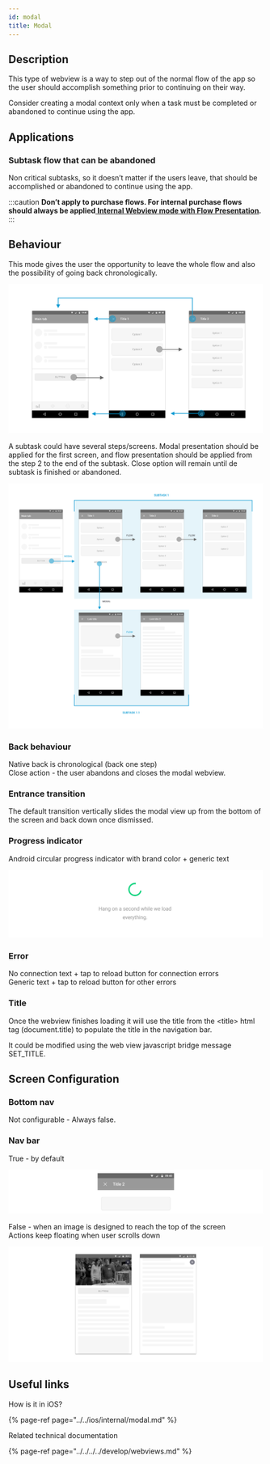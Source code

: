 ```yaml
---
id: modal
title: Modal
---
```


## Description

This type of webview is a way to step out of the normal flow of the app so the user should accomplish something prior to continuing on their way.

Consider creating a modal context only when a task must be completed or abandoned to continue using the app.

## Applications

### Subtask flow that can be abandoned

Non critical subtasks, so it doesn’t matter if the users leave, that should be accomplished or abandoned to continue using the app.

:::caution
**Don’t apply to purchase flows. For internal purchase flows should always be applied**[ **Internal Webview mode with Flow Presentation**](flow.md)**.**
:::

## Behaviour

This mode gives the user the opportunity to leave the whole flow and also the possibility of going back chronologically.

![Android Internal Modal Behaviour](../../../../img/android_internal_modal.png)

A subtask could have several steps/screens. Modal presentation should be applied for the first screen, and flow presentation should be applied from the step 2 to the end of the subtask. Close option will remain until de subtask is finished or abandoned.

![](../../../../img/android_internal_modal_subtask.png)

### Back behaviour

Native back is chronological \(back one step\)  
Close action - the user abandons and closes the modal webview.

### Entrance transition

The default transition vertically slides the modal view up from the bottom of the screen and back down once dismissed.

### Progress indicator

Android circular progress indicator with brand color + generic text

![](../../../../img/android_progress-indicator.png)

### Error

No connection text + tap to reload button for connection errors  
Generic text + tap to reload button for other errors

### Title

Once the webview finishes loading it will use the title from the &lt;title&gt; html tag \(document.title\) to populate the title in the navigation bar.

It could be modified using the web view javascript bridge message SET\_TITLE.

## Screen Configuration

### Bottom nav

Not configurable - Always false.

### Nav bar

True - by default

![](../../../../img/android_internal_modal_navbar_true.png)

False - when an image is designed to reach the top of the screen  
Actions keep floating when user scrolls down

![](../../../../img/android_internal_modal_navbar_false.png)

## Useful links <a id="useful-links"></a>

How is it in iOS?

{% page-ref page="../../ios/internal/modal.md" %}

 Related technical documentation

{% page-ref page="../../../../develop/webviews.md" %}

